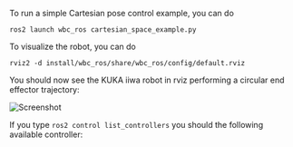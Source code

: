 To run a simple Cartesian pose control example, you can do
```
ros2 launch wbc_ros cartesian_space_example.py
```
To visualize the robot, you can do 
```
rviz2 -d install/wbc_ros/share/wbc_ros/config/default.rviz
```
You should now see the KUKA iiwa robot in rviz performing a circular end effector trajectory:

![Screenshot](https://github.com/ARC-OPT/Documentation/assets/8993546/1be0a0a5-d2f4-469d-b792-c5b04b6ce361)

If you type `ros2 control list_controllers` you should the following available controller: 
